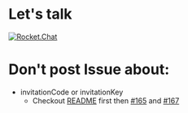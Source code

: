 # Let's talk
[![Rocket.Chat](http://chat.lunik.xyz/images/join-chat.svg)](http://chat.lunik.xyz/channel/lunik-torrent)
# Don't post Issue about:
  + invitationCode or invitationKey
    + Checkout [README](https://github.com/Lunik/Lunik-Torrent#register) first then [#165](https://github.com/Lunik/Lunik-Torrent/issues/165) and [#167](https://github.com/Lunik/Lunik-Torrent/issues/167)
